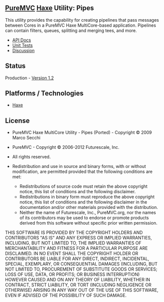 ## [PureMVC](http://puremvc.github.com/) [Haxe](https://github.com/PureMVC/puremvc-haxe-multicore-framework/wiki) Utility: Pipes
This utility provides the capability for creating pipelines that pass messages between Cores in a PureMVC Haxe MultiCore-based application. Pipelines can contain filters, queues, splitting and merging tees, and more.

* [API Docs](http://darkstar.puremvc.org/content_header.html?url=http://puremvc.org/pages/docs/Haxe/Utility_Haxe_MultiCore_Pipes/docs/&desc=PureMVC%20MultiCore%20Docs%20Haxe%20Utility:%20Pipes)
* [Unit Tests](https://github.com/PureMVC/puremvc-haxe-util-pipes-unittests/wiki)
* [Discussion](http://forums.puremvc.org/index.php?topic=935.0)

## Status
Production - [Version 1.2](https://github.com/PureMVC/puremvc-haxe-util-pipes/blob/master/VERSION)

## Platforms / Technologies
* [Haxe](http://en.wikipedia.org/wiki/Haxe)

## License
* PureMVC Haxe MultiCore Utility - Pipes (Ported) - Copyright © 2009 Marco Secchi 
* PureMVC - Copyright © 2006-2012 Futurescale, Inc.
* All rights reserved.

* Redistribution and use in source and binary forms, with or without modification, are permitted provided that the following conditions are met:

  * Redistributions of source code must retain the above copyright notice, this list of conditions and the following disclaimer.
  * Redistributions in binary form must reproduce the above copyright notice, this list of conditions and the following disclaimer in the documentation and/or other materials provided with the distribution.
  * Neither the name of Futurescale, Inc., PureMVC.org, nor the names of its contributors may be used to endorse or promote products derived from this software without specific prior written permission.

THIS SOFTWARE IS PROVIDED BY THE COPYRIGHT HOLDERS AND CONTRIBUTORS "AS IS" AND ANY EXPRESS OR IMPLIED WARRANTIES, INCLUDING, BUT NOT LIMITED TO, THE IMPLIED WARRANTIES OF MERCHANTABILITY AND FITNESS FOR A PARTICULAR PURPOSE ARE DISCLAIMED. IN NO EVENT SHALL THE COPYRIGHT HOLDER OR CONTRIBUTORS BE LIABLE FOR ANY DIRECT, INDIRECT, INCIDENTAL, SPECIAL, EXEMPLARY, OR CONSEQUENTIAL DAMAGES (INCLUDING, BUT NOT LIMITED TO, PROCUREMENT OF SUBSTITUTE GOODS OR SERVICES; LOSS OF USE, DATA, OR PROFITS; OR BUSINESS INTERRUPTION) HOWEVER CAUSED AND ON ANY THEORY OF LIABILITY, WHETHER IN CONTRACT, STRICT LIABILITY, OR TORT (INCLUDING NEGLIGENCE OR OTHERWISE) ARISING IN ANY WAY OUT OF THE USE OF THIS SOFTWARE, EVEN IF ADVISED OF THE POSSIBILITY OF SUCH DAMAGE.